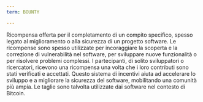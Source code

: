 ```yaml
---
term: BOUNTY

---
```

Ricompensa offerta per il completamento di un compito specifico, spesso legato al miglioramento o alla sicurezza di un progetto software. Le ricompense sono spesso utilizzate per incoraggiare la scoperta e la correzione di vulnerabilità nel software, per sviluppare nuove funzionalità o per risolvere problemi complessi. I partecipanti, di solito sviluppatori o ricercatori, ricevono una ricompensa una volta che i loro contributi sono stati verificati e accettati. Questo sistema di incentivi aiuta ad accelerare lo sviluppo e a migliorare la sicurezza del software, mobilitando una comunità più ampia. Le taglie sono talvolta utilizzate dai software nel contesto di Bitcoin.